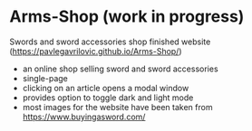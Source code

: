 # Arms-Shop (work in progress)
Swords and sword accessories shop
  finished website (https://pavlegavrilovic.github.io/Arms-Shop/)

- an online shop selling sword and sword accessories
- single-page
- clicking on an article opens a modal window
- provides option to toggle dark and light mode
- most images for the website have been taken from https://www.buyingasword.com/

